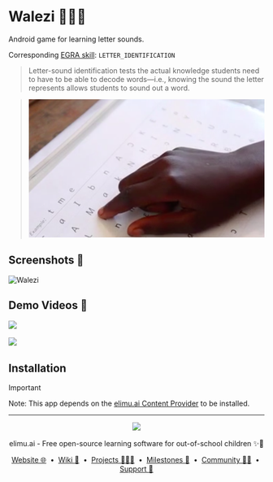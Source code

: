 # Walezi 🐼💎🐰

Android game for learning letter sounds.

Corresponding [EGRA skill](https://github.com/elimu-ai/model/blob/master/src/main/java/ai/elimu/model/v2/enums/content/LiteracySkill.java): `LETTER_IDENTIFICATION`
> Letter-sound identification tests the actual knowledge students need to have to be able to decode words—i.e., knowing the sound the letter represents allows students to sound out a word.
    
> ![EGRA_LETTER_IDENTIFICATION.png](https://raw.githubusercontent.com/elimu-ai/webapp/master/src/main/webapp/static/img/admin/EGRA_LETTER_IDENTIFICATION.png)

## Screenshots 📸

<img width="640" alt="Walezi" src="https://user-images.githubusercontent.com/15718174/163380593-f661b6e7-c331-4bcb-a87d-a0021a92ae10.png" />

## Demo Videos 🎥

[![](https://i.ytimg.com/vi/1yFMCvpfygE/hqdefault.jpg)](https://youtu.be/1yFMCvpfygE)

[![](https://i.ytimg.com/vi/KinOkMc1kpQ/hqdefault.jpg)](https://youtu.be/KinOkMc1kpQ)

## Installation

> [!IMPORTANT]
> Note: This app depends on the [elimu.ai Content Provider](https://github.com/elimu-ai/content-provider) to be installed.

---

<p align="center">
  <img src="https://github.com/elimu-ai/webapp/blob/main/src/main/webapp/static/img/logo-text-256x78.png" />
</p>
<p align="center">
  elimu.ai - Free open-source learning software for out-of-school children ✨🚀
</p>
<p align="center">
  <a href="https://elimu.ai">Website 🌐</a>
  &nbsp;•&nbsp;
  <a href="https://github.com/elimu-ai/wiki#readme">Wiki 📃</a>
  &nbsp;•&nbsp;
  <a href="https://github.com/orgs/elimu-ai/projects?query=is%3Aopen">Projects 👩🏽‍💻</a>
  &nbsp;•&nbsp;
  <a href="https://github.com/elimu-ai/wiki/milestones">Milestones 🎯</a>
  &nbsp;•&nbsp;
  <a href="https://github.com/elimu-ai/wiki#open-source-community">Community 👋🏽</a>
  &nbsp;•&nbsp;
  <a href="https://www.drips.network/app/drip-lists/41305178594442616889778610143373288091511468151140966646158126636698">Support 💜</a>
</p>

